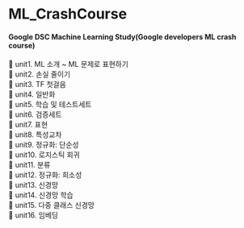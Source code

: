 # ML_CrashCourse
#### Google DSC Machine Learning Study(Google developers ML crash course) <br>
📖 unit1. ML 소개 ~ ML 문제로 표현하기 <br>
📖 unit2. 손실 줄이기 <br>
📖 unit3. TF 첫걸음 <br>
📖 unit4. 일반화 <br>
📖 unit5. 학습 및 테스트세트 <br>
📖 unit6. 검증세트 <br>
📖 unit7. 표현 <br>
📖 unit8. 특성교차 <br>
📖 unit9. 정규화: 단순성 <br>
📖 unit10. 로지스틱 회귀<br>
📖 unit11. 분류<br>
📘 unit12. 정규화: 희소성 <br>
📘 unit13. 신경망 <br>
📘 unit14. 신경망 학습 <br>
📘 unit15. 다중 클래스 신경망 <br>
📘 unit16. 임베딩 <br>
